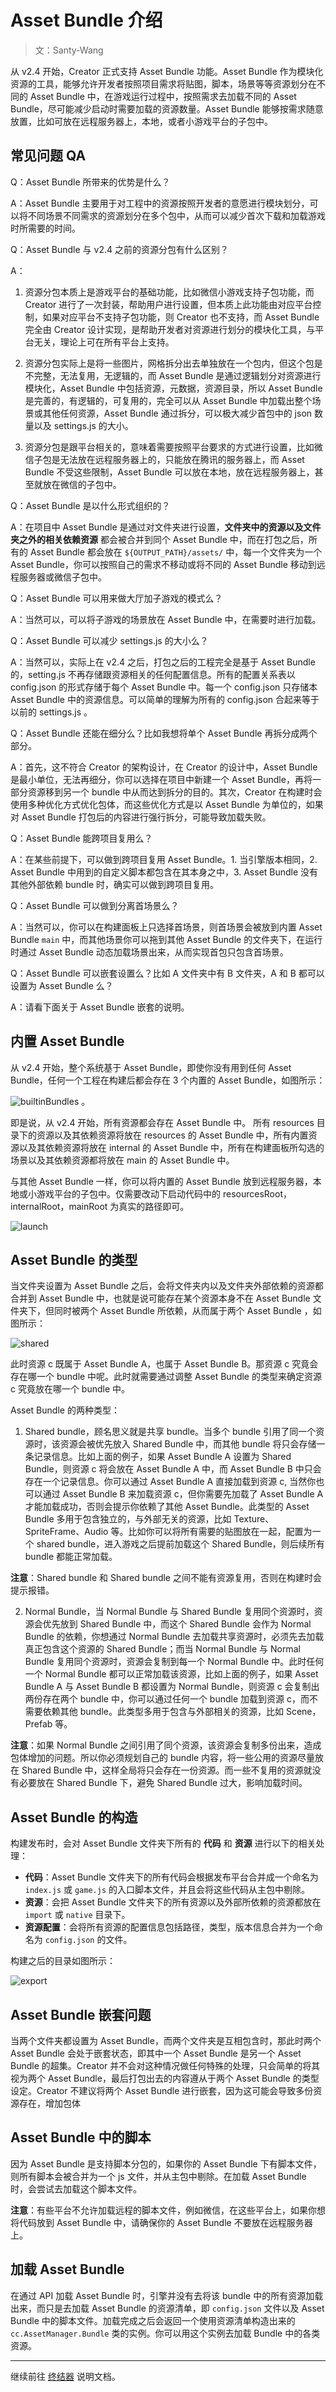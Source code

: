 # Asset Bundle 介绍

> 文：Santy-Wang

从 v2.4 开始，Creator 正式支持 Asset Bundle 功能。Asset Bundle 作为模块化资源的工具，能够允许开发者按照项目需求将贴图，脚本，场景等等资源划分在不同的 Asset Bundle 中，在游戏运行过程中，按照需求去加载不同的 Asset Bundle，尽可能减少启动时需要加载的资源数量。Asset Bundle 能够按需求随意放置，比如可放在远程服务器上，本地，或者小游戏平台的子包中。

## 常见问题 QA

Q：Asset Bundle 所带来的优势是什么？

A：Asset Bundle 主要用于对工程中的资源按照开发者的意愿进行模块划分，可以将不同场景不同需求的资源划分在多个包中，从而可以减少首次下载和加载游戏时所需要的时间。

Q：Asset Bundle 与 v2.4 之前的资源分包有什么区别？

A：
1. 资源分包本质上是游戏平台的基础功能，比如微信小游戏支持子包功能，而 Creator 进行了一次封装，帮助用户进行设置，但本质上此功能由对应平台控制，如果对应平台不支持子包功能，则 Creator 也不支持，而 Asset Bundle 完全由 Creator 设计实现，是帮助开发者对资源进行划分的模块化工具，与平台无关，理论上可在所有平台上支持。

2. 资源分包实际上是将一些图片，网格拆分出去单独放在一个包内，但这个包是不完整，无法复用，无逻辑的，而 Asset Bundle 是通过逻辑划分对资源进行模块化，Asset Bundle 中包括资源，元数据，资源目录，所以 Asset Bundle 是完善的，有逻辑的，可复用的，完全可以从 Asset Bundle 中加载出整个场景或其他任何资源，Asset Bundle 通过拆分，可以极大减少首包中的 json 数量以及 settings.js 的大小。

3. 资源分包是跟平台相关的，意味着需要按照平台要求的方式进行设置，比如微信子包是无法放在远程服务器上的，只能放在腾讯的服务器上，而 Asset Bundle 不受这些限制，Asset Bundle 可以放在本地，放在远程服务器上，甚至就放在微信的子包中。

Q：Asset Bundle 是以什么形式组织的？

A：在项目中 Asset Bundle 是通过对文件夹进行设置，**文件夹中的资源以及文件夹之外的相关依赖资源** 都会被合并到同个 Asset Bundle 中，而在打包之后，所有的 Asset Bundle 都会放在 `${OUTPUT_PATH}/assets/` 中，每一个文件夹为一个 Asset Bundle，你可以按照自己的需求不移动或将不同的 Asset Bundle 移动到远程服务器或微信子包中。

Q：Asset Bundle 可以用来做大厅加子游戏的模式么？

A：当然可以，可以将子游戏的场景放在 Asset Bundle 中，在需要时进行加载。

Q：Asset Bundle 可以减少 settings.js 的大小么？

A：当然可以，实际上在 v2.4 之后，打包之后的工程完全是基于 Asset Bundle 的，setting.js 不再存储跟资源相关的任何配置信息。所有的配置关系表以 config.json 的形式存储于每个 Asset Bundle 中。每一个 config.json 只存储本 Asset Bundle 中的资源信息。可以简单的理解为所有的 config.json 合起来等于以前的 settings.js 。

Q：Asset Bundle 还能在细分么？比如我想将单个 Asset Bundle 再拆分成两个部分。

A：首先，这不符合 Creator 的架构设计，在 Creator 的设计中，Asset Bundle 是最小单位，无法再细分，你可以选择在项目中新建一个 Asset Bundle，再将一部分资源移到另一个 bundle 中从而达到拆分的目的。其次，Creator 在构建时会使用多种优化方式优化包体，而这些优化方式是以 Asset Bundle 为单位的，如果对 Asset Bundle 打包后的内容进行强行拆分，可能导致加载失败。

Q：Asset Bundle 能跨项目复用么？

A：在某些前提下，可以做到跨项目复用 Asset Bundle。1. 当引擎版本相同，2. Asset Bundle 中用到的自定义脚本都包含在其本身之中，3. Asset Bundle 没有其他外部依赖 bundle 时，确实可以做到跨项目复用。

Q：Asset Bundle 可以做到分离首场景么？

A：当然可以，你可以在构建面板上只选择首场景，则首场景会被放到内置 Asset Bundle `main` 中，而其他场景你可以拖到其他 Asset Bundle 的文件夹下，在运行时通过 Asset Bundle 动态加载场景出来，从而实现首包只包含首场景。

Q：Asset Bundle 可以嵌套设置么？比如 A 文件夹中有 B 文件夹，A 和 B 都可以设置为 Asset Bundle 么？

A：请看下面关于 Asset Bundle 嵌套的说明。

## 内置 Asset Bundle

从 v2.4 开始，整个系统基于 Asset Bundle，即使你没有用到任何 Asset Bundle，任何一个工程在构建后都会存在 3 个内置的 Asset Bundle，如图所示：

![builtinBundles](bundle/builtinBundles.png) 。

即是说，从 v2.4 开始，所有资源都会存在 Asset Bundle 中。 所有 resources 目录下的资源以及其依赖资源将放在 resources 的 Asset Bundle 中，所有内置资源以及其依赖资源将放在 internal 的 Asset Bundle 中，所有在构建面板所勾选的场景以及其依赖资源都将放在 main 的 Asset Bundle 中。

与其他 Asset Bundle 一样，你可以将内置的 Asset Bundle 放到远程服务器，本地或小游戏平台的子包中。仅需要改动下启动代码中的 resourcesRoot，internalRoot，mainRoot 为真实的路径即可。

![launch](bundle/launch.png) 

## Asset Bundle 的类型

当文件夹设置为 Asset Bundle 之后，会将文件夹内以及文件夹外部依赖的资源都合并到 Asset Bundle 中，也就是说可能存在某个资源本身不在 Asset Bundle 文件夹下，但同时被两个 Asset Bundle 所依赖，从而属于两个 Asset Bundle ，如图所示：

![shared](bundle/shared.png) 

此时资源 c 既属于 Asset Bundle A，也属于 Asset Bundle B。那资源 c 究竟会存在哪一个 bundle 中呢。此时就需要通过调整 Asset Bundle 的类型来确定资源 c 究竟放在哪一个 bundle 中。

Asset Bundle 的两种类型：

1. Shared bundle，顾名思义就是共享 bundle。当多个 bundle 引用了同一个资源时，该资源会被优先放入 Shared Bundle 中，而其他 bundle 将只会存储一条记录信息。比如上面的例子，如果 Asset Bundle A 设置为 Shared Bundle，则资源 c 将会放在 Asset Bundle A 中，而 Asset Bundle B 中只会存在一个记录信息。你可以通过 Asset Bundle A 直接加载到资源 c, 当然你也可以通过 Asset Bundle B 来加载资源 c，但你需要先加载了 Asset Bundle A 才能加载成功，否则会提示你依赖了其他 Asset Bundle。此类型的 Asset Bundle 多用于包含独立的，与外部无关的资源，比如 Texture、SpriteFrame、Audio 等。比如你可以将所有需要的贴图放在一起，配置为一个 shared bundle，进入游戏之后提前加载这个 Shared Bundle，则后续所有 bundle 都能正常加载。

**注意**：Shared bundle 和 Shared bundle 之间不能有资源复用，否则在构建时会提示报错。

2. Normal Bundle，当 Normal Bundle 与 Shared Bundle 复用同个资源时，资源会优先放到 Shared Bundle 中，而这个 Shared Bundle 会作为 Normal Bundle 的依赖，你想通过 Normal Bundle 去加载共享资源时，必须先去加载真正包含这个资源的 Shared Bundle；而当 Normal Bundle 与 Normal Bundle 复用同个资源时，资源会复制到每一个 Normal Bundle 中。此时任何一个 Normal Bundle 都可以正常加载该资源，比如上面的例子，如果 Asset Bundle A 与 Asset Bundle B 都设置为 Normal Bundle，则资源 c 会复制出两份存在两个 bundle 中，你可以通过任何一个 bundle 加载到资源 c，而不需要依赖其他 bundle。此类型多用于包含与外部相关的资源，比如 Scene，Prefab 等。

**注意**：如果 Normal Bundle 之间引用了同个资源，该资源会复制多份出来，造成包体增加的问题。所以你必须规划自己的 bundle 内容，将一些公用的资源尽量放在 Shared Bundle 中，这样全局将只会存在一份资源。而一些不复用的资源就没有必要放在 Shared Bundle 下，避免 Shared Bundle 过大，影响加载时间。

## Asset Bundle 的构造

构建发布时，会对 Asset Bundle 文件夹下所有的 **代码** 和 **资源** 进行以下的相关处理：

  - **代码**：Asset Bundle 文件夹下的所有代码会根据发布平台合并成一个命名为 `index.js` 或 `game.js` 的入口脚本文件，并且会将这些代码从主包中剔除。
  - **资源**：会把 Asset Bundle 文件夹下的所有资源以及外部所依赖的资源都放在 `import` 或 `native` 目录下。
  - **资源配置**：会将所有资源的配置信息包括路径，类型，版本信息合并为一个命名为 `config.json` 的文件。

构建之后的目录如图所示：

![export](bundle/exported.png) 

## Asset Bundle 嵌套问题

当两个文件夹都设置为 Asset Bundle，而两个文件夹是互相包含时，那此时两个 Asset Bundle 会处于嵌套状态，即其中一个 Asset Bundle 是另一个 Asset Bundle 的超集。Creator 并不会对这种情况做任何特殊的处理，只会简单的将其视为两个 Asset Bundle，最后打包出去的内容遵从于两个 Asset Bundle 的类型设定。Creator 不建议将两个 Asset Bundle 进行嵌套，因为这可能会导致多份资源存在，增加包体

## Asset Bundle 中的脚本

因为 Asset Bundle 是支持脚本分包的，如果你的 Asset Bundle 下有脚本文件，则所有脚本会被合并为一个 js 文件，并从主包中剔除。在加载 Asset Bundle 时，会尝试去加载这个脚本文件。

**注意**：有些平台不允许加载远程的脚本文件，例如微信，在这些平台上，如果你想将代码放到 Asset Bundle 中，请确保你的 Asset Bundle 不要放在远程服务器上。

## 加载 Asset Bundle

在通过 API 加载 Asset Bundle 时，引擎并没有去将该 bundle 中的所有资源加载出来，而只是去加载 Asset Bundle 的资源清单，即 `config.json` 文件以及 Asset Bundle 中的脚本文件。加载完成之后会返回一个使用资源清单构造出来的 `cc.AssetManager.Bundle` 类的实例。你可以用这个实例去加载 Bundle 中的各类资源。

---

继续前往 [终结器](finalizer.md) 说明文档。